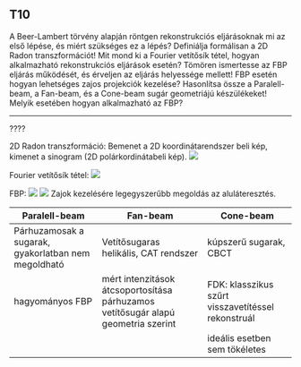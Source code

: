 ## T10

A Beer-Lambert törvény alapján röntgen rekonstrukciós eljárásoknak mi az első lépése, és miért szükséges ez a lépés? Definiálja formálisan a 2D Radon transzformációt! Mit mond ki a Fourier vetítősík tétel, hogyan alkalmazható rekonstrukciós eljárások esetén? Tömören ismertesse az FBP eljárás működését, és érveljen az eljárás helyessége mellett! FBP esetén hogyan lehetséges zajos projekciók kezelése? Hasonlítsa össze a Paralell-beam, a Fan-beam, és a Cone-beam sugár geometriájú készülékeket! Melyik esetében hogyan alkalmazható az FBP?

---

????

2D Radon transzformáció: Bemenet a 2D koordinátarendszer beli kép, kimenet a sinogram (2D polárkordinátabeli kép). ![](img/radon.png)

Fourier vetítősík tétel: ![](img/vetitosiktetek.png)

FBP: ![](img/FBP.png) ![](img/FBP2.png) Zajok kezelésére legegyszerűbb megoldás az aluláteresztés.


|Paralell-beam|Fan-beam|Cone-beam|
|-|-|-|
|Párhuzamosak a sugarak, gyakorlatban nem megoldható|Vetítősugaras helikális, CAT rendszer|kúpszerű sugarak, CBCT|
|hagyományos FBP|mért intenzitások átcsoportosítása párhuzamos vetítősugár alapú geometria  szerint|FDK: klasszikus szűrt visszavetítéssel rekonstruál|
|||ideális esetben sem tökéletes|